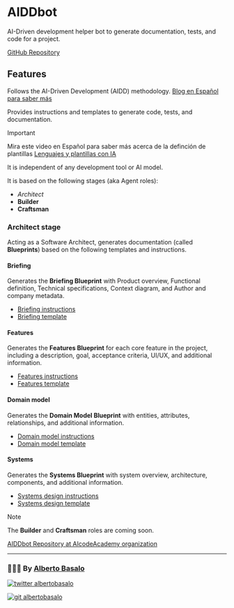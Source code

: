# AIDDbot

AI-Driven development helper bot to generate documentation, tests, and code for a project.

[GitHub Repository](https://github.com/AIcodeAcademy/AIDDbot)

## Features

Follows the AI-Driven Development (AIDD) methodology. [Blog en Español para saber más](https://aicode.academy/blog/es/)

Provides instructions and templates to generate code, tests, and documentation.

> [!IMPORTANT]
> Mira este video en Español para saber más acerca de la definción de plantillas [Lenguajes y plantillas con IA](https://youtu.be/rdhcBGyrKTk)

It is independent of any development tool or AI model.

It is based on the following stages (aka Agent roles):

- *Architect*
- **Builder**
- **Craftsman**

### Architect stage

Acting as a Software Architect, generates documentation (called **Blueprints**) based on the following templates and instructions.

#### Briefing

Generates the **Briefing Blueprint** with Product overview, Functional definition, Technical specifications, Context diagram, and Author and company metadata.

- [Briefing instructions](/.ai/architect/a-1.briefing.instructions.md)
- [Briefing template](/.ai/architect/a-1.briefing.template.md)

#### Features

Generates the **Features Blueprint** for each core feature in the project, including a description, goal, acceptance criteria, UI/UX, and additional information.

- [Features instructions](/.ai/architect/a-2.features.instructions.md)
- [Features template](/.ai/architect/a-2.features.template.md)

#### Domain model

Generates the **Domain Model Blueprint** with entities, attributes, relationships, and additional information.

- [Domain model instructions](/.ai/architect/a-3.domain-model.instructions.md)
- [Domain model template](/.ai/architect/a-3.domain-model.template.md)

#### Systems

Generates the **Systems Blueprint** with system overview, architecture, components, and additional information.

- [Systems design instructions](/.ai/architect/a-4.systems.instructions.md)
- [Systems design template](/.ai/architect/a-4.systems.template.md)

> [!NOTE]
> The **Builder** and **Craftsman** roles are coming soon.

[AIDDbot Repository at AIcodeAcademy organization](https://github.com/AIcodeAcademy/AIDDbot)

---
<footer>
  <h3>🧑🏼‍💻 By <a href="https://albertobasalo.dev" target="blank">Alberto Basalo</a> </h3>
  <p>
    <a href="https://twitter.com/albertobasalo" target="blank">
      <img src="https://img.shields.io/twitter/follow/albertobasalo?logo=twitter&style=for-the-badge" alt="twitter albertobasalo" />
    </a>
  </p>
  <p>
    <a href="https://github.com/albertobasalo" target="blank">
      <img 
        src="https://img.shields.io/github/followers/albertobasalo?logo=github&label=profile albertobasalo&style=for-the-badge" alt="git albertobasalo" />
    </a>
  </p>
</footer>
